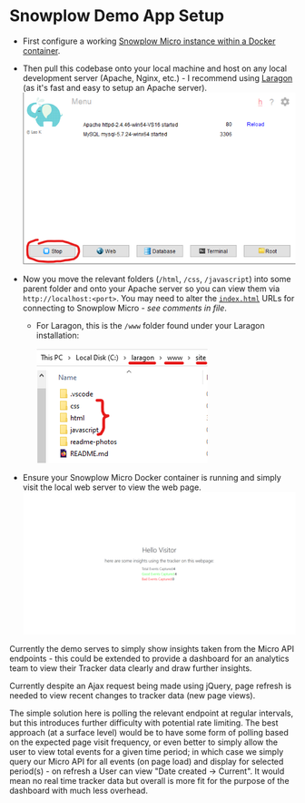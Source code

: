 # Snowplow Demo App Setup

- First configure a working [Snowplow Micro instance within a Docker container](https://github.com/snowplow-incubator/snowplow-micro/).
- Then pull this codebase onto your local machine and host on any local development server (Apache, Nginx, etc.) - I recommend using [Laragon](https://laragon.org/) (as it's fast and easy to setup an Apache server).
  ![Setting up Laragon](readme-photos/laragon.png)

- Now you move the relevant folders (`/html`, `/css`, `/javascript`) into some parent folder and onto your Apache server so you can view them via `http://localhost:<port>`. You may need to alter the [`index.html`](/html/index.html) URLs for connecting to Snowplow Micro - _see comments in file_.

  - For Laragon, this is the `/www` folder found under your Laragon installation:

    ![](readme-photos/laragon-config.png)

- Ensure your Snowplow Micro Docker container is running and simply visit the local web server to view the web page.
  ![](readme-photos/site-preview.png)

Currently the demo serves to simply show insights taken from the Micro API endpoints - this could be extended to provide a dashboard for an analytics team to view their Tracker data clearly and draw further insights.

Currently despite an Ajax request being made using jQuery, page refresh is needed to view recent changes to tracker data (new page views).

The simple solution here is polling the relevant endpoint at regular intervals, but this introduces further difficulty with potential rate limiting. The best approach (at a surface level) would be to have some form of polling based on the expected page visit frequency, or even better to simply allow the user to view total events for a given time period; in which case we simply query our Micro API for all events (on page load) and display for selected period(s) - on refresh a User can view "Date created -> Current". It would mean no real time tracker data but overall is more fit for the purpose of the dashboard with much less overhead.
